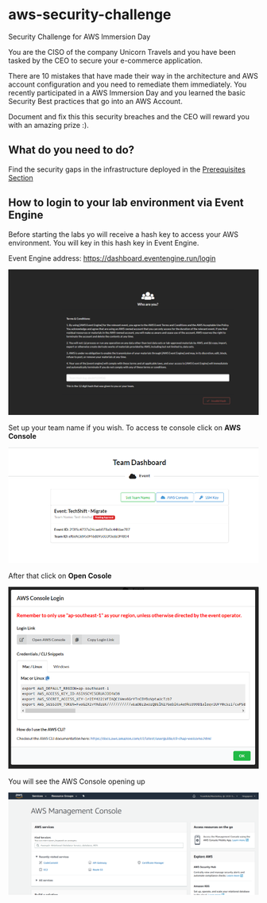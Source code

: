 # aws-security-challenge
Security Challenge for AWS Immersion Day



You are the CISO of the company Unicorn Travels and you have been tasked by the CEO to secure your e-commerce application.

There are 10 mistakes that have made their way in the architecture and AWS account configuration and you need to remediate them immediately. You recently participated in a AWS Immersion Day
and you learned the basic Security Best practices that go into an AWS Account.

Document and fix this this security breaches and the CEO will reward you with an amazing prize :).

## What do you need to do?

Find the security gaps in the infrastructure deployed in the [Prerequisites Section](./00-Prerequisites-Lab/README.md)





## How to login to your lab environment via Event Engine

Before starting the labs yo will receive a hash key to access your AWS environment. You will key in this hash key in Event Engine.

Event Engine address: https://dashboard.eventengine.run/login

![images](images/eventengine.png)

Set up your team name if you wish. To access te console click on __AWS Console__

![images](images/eeconsole.png)

After that click on __Open Cosole__

![images](images/eeopenconsole.png)

You will see the AWS Console opening up

![images](images/eeawsconsole.png)

